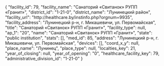 {
    "facility_id": 79,
    "facility_name": "Санаторий «Свитанок» РУПП «Гранит»",
    "district_id": "1-21-0",
    "district_name": "Лунинецкий район",
    "facility_url": "http:\/\/healthcare.by\/instinfo.php?orgnum=9935",
    "facility_address": "Лунинецкий р-н, г. Микашевичи, ул. Первомайская",
    "title": "Санаторий «Свитанок» РУПП «Гранит»",
    "facility_type": null,
    "ap_1": "20",
    "name": "Санаторий «Свитанок» РУПП «Гранит»",
    "state": "public institution",
    "stats": [],
    "med_id": 85,
    "address": "Лунинецкий р-н, г. Микашевичи, ул. Первомайская",
    "devices": [],
    "coord_x_y": null,
    "place_name": "Лунинец",
    "place_type": null,
    "localties_key": 21,
    "year_of_closing": null,
    "year_of_opening": "0",
    "healthcare_facility_key": 79,
    "administrative_division_id": "1-21-0"
}